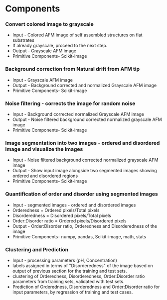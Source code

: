 # Components

### Convert colored image to grayscale

* Input - Colored AFM image of self assembled structures on flat substrates
* If already grayscale, proceed to the next step.
* Output - Grayscale AFM image
* Primitive Components- Scikit-image

### Background correction from Natural drift from AFM tip

* Input - Grayscale AFM image
* Output - Background corrected and normalized Grayscale AFM image
* Primitive Components- Scikit-image

### Noise filtering - corrects the image for random noise

* Input - Background corrected normalized Grayscale AFM image
* Output - Noise filtered background corrected normalized grayscale AFM image
* Primitive Components- Scikit-image

### Image segmentation into two images - ordered and disordered image and visualize the images

* Input - Noise filtered background corrected normalized grayscale AFM image
* Output - Show input image alongside two segmented images showing ordered and disordered regions
* Primitive Components- Scikit-image

### Quantification of order and disorder using segmented images

* Input - segmented images - ordered and disordered images
* Orderedness = Ordered pixels/Total pixels
* Disorderedness = Disordered pixels/Total pixels
* Order:Disorder ratio = Ordered pixels/Disordered pixels
* Output - Order:Disorder ratio, Orderedness and Disorderedness of the image
* Primitive Components- numpy, pandas, Scikit-image, math, stats

### Clustering and Prediction

* Input - processing parameters (pH, Concentration)
* labels assigned in terms of "Disorderedness" of the image based on output of previous section for the training and test sets.
* clustering of Orderedness, Disorderedness, Order:Disorder ratio parameters from training sets, validated with test sets.
* Prediction of Orderedness, Disorderedness and Order:Disorder ratio for input parameters, by regression of training and test cases.

